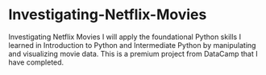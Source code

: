 # Investigating-Netflix-Movies
Investigating Netflix Movies  I will apply the foundational Python skills I learned in Introduction to Python and Intermediate Python by manipulating and visualizing movie data. This is a premium project from DataCamp that I have completed.

